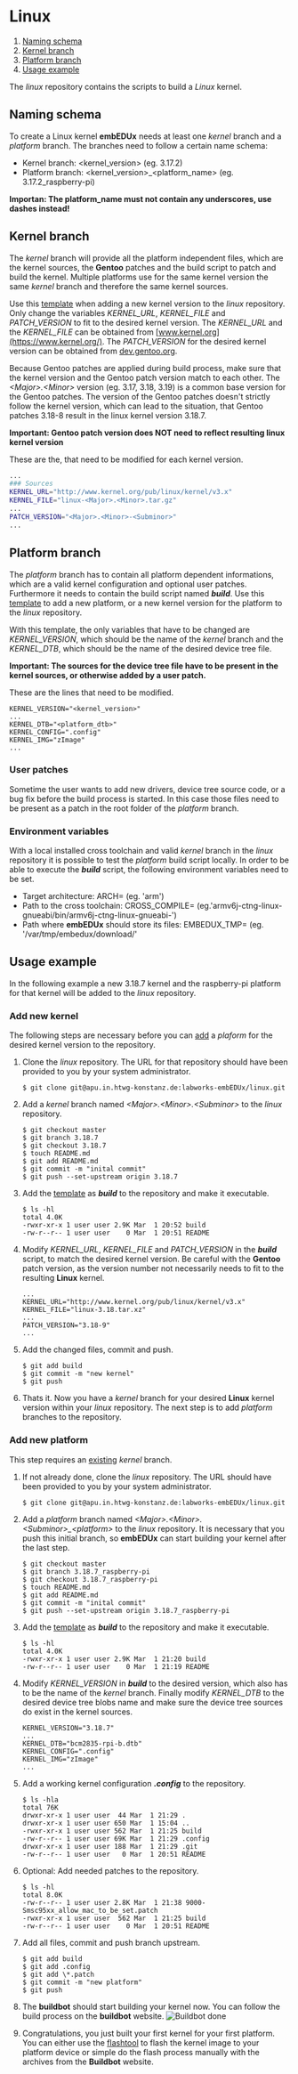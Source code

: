 # Linux

1. [Naming schema](#naming-schema)
1. [Kernel branch](#kernel-branch)
1. [Platform branch](#platform-branch)
1. [Usage example](#usage-example)

The *linux* repository contains the scripts to build a *Linux* kernel.

## Naming schema
To create a Linux kernel **embEDUx** needs at least one *kernel* branch and a
*platform* branch. The branches need to follow a certain name schema:

* Kernel branch: \<kernel\_version> (eg. 3.17.2)
* Platform branch: \<kernel\_version>\_\<platform\_name\> (eg. 3.17.2_raspberry-pi)

**Importan: The platform\_name must not contain any underscores, use dashes
instead!**

## Kernel branch
The *kernel* branch will provide all the platform independent files, which are
the kernel sources, the **Gentoo** patches and the build script to patch and
build the kernel. Multiple platforms use for the same kernel version the same
*kernel* branch and therefore the same kernel sources.

Use this [template](usage/linux/template/kernel_build) when adding a new kernel
version to the *linux* repository. Only change the variables  *KERNEL_URL*,
*KERNEL_FILE* and *PATCH_VERSION* to fit to the desired kernel version. The
*KERNEL_URL* and the *KERNEL_FILE* can be obtained from
[www.kernel.org](https://www.kernel.org/).  The *PATCH_VERSION* for the desired
kernel version can be obtained from
[dev.gentoo.org](https://dev.gentoo.org/~mpagano/genpatches/tarballs/).

Because Gentoo patches are applied during build process, make sure that the
kernel version and the Gentoo patch version match to each other.  The
*\<Major\>.\<Minor\>* version (eg. 3.17, 3.18, 3.19) is a common base version
for the Gentoo patches. The version of the  Gentoo patches doesn't strictly
  follow the kernel version, which can lead to the situation, that Gentoo
  patches 3.18-8 result in the linux kernel version 3.18.7.

**Important: Gentoo patch version does NOT need to reflect resulting linux
kernel version**

These are the, that need to be modified for each kernel version.
```bash
...
### Sources
KERNEL_URL="http://www.kernel.org/pub/linux/kernel/v3.x"
KERNEL_FILE="linux-<Major>.<Minor>.tar.gz"
...
PATCH_VERSION="<Major>.<Minor>-<Subminor>"
...
```

## Platform branch
The *platform* branch has to contain all platform dependent informations, which
are a valid kernel configuration and optional user patches. Furthermore it needs
to contain the build script named ***build***. Use this
[template](usage/linux/template/platform_build) to add a new platform, or a new
kernel version for the platform to the *linux* repository.

With this template, the only variables that have to be changed are
*KERNEL\_VERSION*, which should be the name of the *kernel* branch and the
*KERNEL\_DTB*, which should be the name of the desired device tree file.

**Important: The sources for the device tree file have to be present in the
kernel sources, or otherwise added by a user patch.**

These are the lines that need to be modified.
```
KERNEL_VERSION="<kernel_version>"
...
KERNEL_DTB="<platform_dtb>"
KERNEL_CONFIG=".config"
KERNEL_IMG="zImage"
...
```

### User patches
Sometime the user wants to add new drivers, device tree source code, or a bug
fix before the build process is started. In this case those files need to be
present as a patch in the root folder of the *platform* branch.

### Environment variables
With a local installed cross toolchain and valid  *kernel* branch in the *linux*
repository it is possible to test the *platform* build script locally. In order
to be able to execute the ***build*** script, the following environment
variables need to be set.
* Target architecture:
  ARCH= (eg. 'arm')
* Path to the cross toolchain:
  CROSS_COMPILE= (eg.'armv6j-ctng-linux-gnueabi/bin/armv6j-ctng-linux-gnueabi-')
* Path where **embEDUx** should store its files:
  EMBEDUX_TMP= (eg. '/var/tmp/embedux/download/'

## Usage example 
In the following example a new 3.18.7 kernel and the raspberry-pi platform for
that kernel will be added to the *linux* repository. 

### Add new kernel
The following steps are necessary before you can [add](#add-new-platform) a
*plaform* for the desired kernel version to the repository.

1. Clone the *linux* repository. The URL for that repository should have been
   provided to you by your system administrator.
   ```
   $ git clone git@apu.in.htwg-konstanz.de:labworks-embEDUx/linux.git 
   ```

1. Add a *kernel* branch named *\<Major\>.\<Minor\>.\<Subminor\>* to the *linux*
   repository. 
   ```
   $ git checkout master
   $ git branch 3.18.7
   $ git checkout 3.18.7
   $ touch README.md
   $ git add README.md
   $ git commit -m "inital commit"
   $ git push --set-upstream origin 3.18.7
   ```

1. Add the [template](template/kernel_build) as ***build*** to the repository
   and make it executable.
   ```
   $ ls -hl
   total 4.0K
   -rwxr-xr-x 1 user user 2.9K Mar  1 20:52 build
   -rw-r--r-- 1 user user    0 Mar  1 20:51 README
   ```

1. Modify *KERNEL\_URL*, *KERNEL\_FILE* and *PATCH\_VERSION* in the ***build***
   script, to match the desired kernel version. Be careful with the **Gentoo**
   patch version, as the version number not necessarily needs to fit to the
   resulting **Linux** kernel.
   ```
   ...
   KERNEL_URL="http://www.kernel.org/pub/linux/kernel/v3.x"
   KERNEL_FILE="linux-3.18.tar.xz"
   ...
   PATCH_VERSION="3.18-9"
   ...
   ```

1. Add the changed files, commit and push. 
   ```
   $ git add build
   $ git commit -m "new kernel"
   $ git push 
   ```

1. Thats it. Now you have a *kernel* branch for your desired **Linux** kernel
   version within your *linux* repository. The next step is to add *platform*
   branches to the repository.

### Add new platform
This step requires an [existing](#add-new-kernel) *kernel* branch.

1. If not already done, clone the *linux* repository. The URL should have been
   provided to you by your system administrator. 
   ```
   $ git clone git@apu.in.htwg-konstanz.de:labworks-embEDUx/linux.git
   ```

1. Add a *platform* branch named
   *\<Major\>.\<Minor\>.\<Subminor\>\_\<platform\>* to the *linux* repository.
   It is necessary that you push this initial branch, so **embEDUx** can start
   building your kernel after the last step.
   ```
   $ git checkout master
   $ git branch 3.18.7_raspberry-pi
   $ git checkout 3.18.7_raspberry-pi
   $ touch README.md
   $ git add README.md
   $ git commit -m "inital commit"
   $ git push --set-upstream origin 3.18.7_raspberry-pi
   ```

1. Add the [template](template/platform_build) as ***build*** to the repository
   and make it executable. 
   ```
   $ ls -hl
   total 4.0K
   -rwxr-xr-x 1 user user 2.9K Mar  1 21:20 build
   -rw-r--r-- 1 user user    0 Mar  1 21:19 README
   ```

1. Modify *KERNEL\_VERSION* in ***build*** to the desired version, which also
   has to be the name of the *kernel* branch. Finally modify *KERNEL\_DTB* to
   the desired device tree blobs name and make sure the device tree sources do
   exist in the kernel sources.
   ```
   KERNEL_VERSION="3.18.7"
   ...
   KERNEL_DTB="bcm2835-rpi-b.dtb"
   KERNEL_CONFIG=".config"
   KERNEL_IMG="zImage"
   ...
   ```

1. Add a working kernel configuration ***.config*** to the repository.
   ```
   $ ls -hla
   total 76K
   drwxr-xr-x 1 user user  44 Mar  1 21:29 .
   drwxr-xr-x 1 user user 650 Mar  1 15:04 ..
   -rwxr-xr-x 1 user user 562 Mar  1 21:25 build
   -rw-r--r-- 1 user user 69K Mar  1 21:29 .config
   drwxr-xr-x 1 user user 188 Mar  1 21:29 .git
   -rw-r--r-- 1 user user   0 Mar  1 20:51 README 
   ```

1. Optional: Add needed patches to the repository.
   ```
   $ ls -hl
   total 8.0K
   -rw-r--r-- 1 user user 2.8K Mar  1 21:38 9000-Smsc95xx_allow_mac_to_be_set.patch
   -rwxr-xr-x 1 user user  562 Mar  1 21:25 build
   -rw-r--r-- 1 user user    0 Mar  1 20:51 README
   ```

1. Add all files, commit  and push branch upstream.
   ```
   $ git add build
   $ git add .config
   $ git add \*.patch
   $ git commit -m "new platform"
   $ git push
   ```

1. The **buildbot** should start building your kernel now. You can follow the
   build process on the **buildbot** website.
   ![Buildbot done](img/buildbot_done.png)

1. Congratulations, you just built your first kernel for your first platform.
   You can either use the [flashtool](usage/flashtool/README.md) to flash the
   kernel image to your platform device or simple do the flash process manually
   with the archives from the **Buildbot** website.


